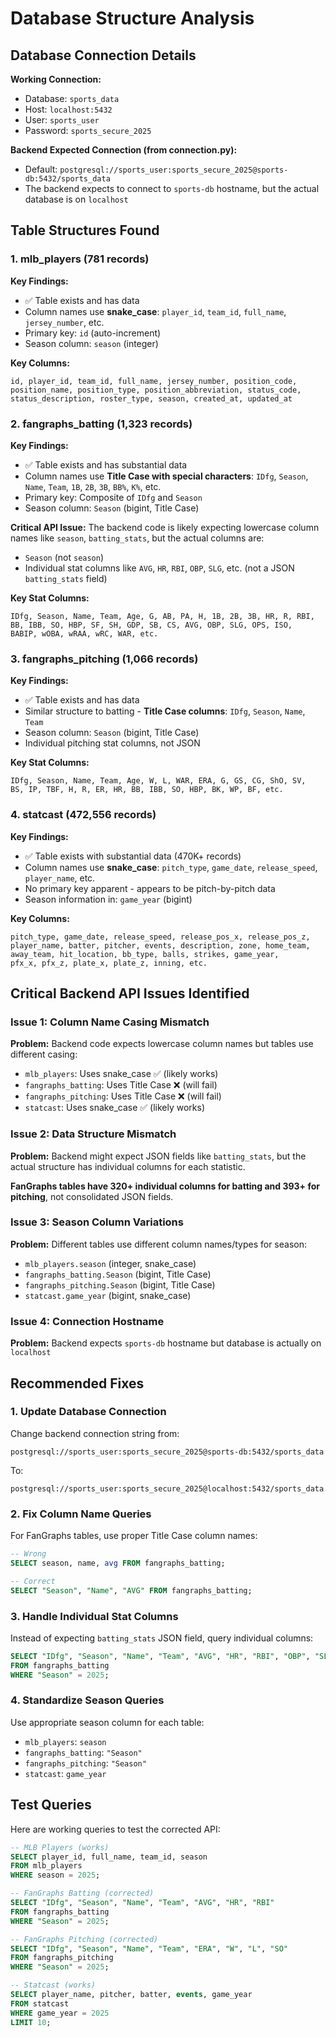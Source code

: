 # Database Structure Analysis

## Database Connection Details

**Working Connection:**
- Database: `sports_data` 
- Host: `localhost:5432`
- User: `sports_user`
- Password: `sports_secure_2025`

**Backend Expected Connection (from connection.py):**
- Default: `postgresql://sports_user:sports_secure_2025@sports-db:5432/sports_data`
- The backend expects to connect to `sports-db` hostname, but the actual database is on `localhost`

## Table Structures Found

### 1. mlb_players (781 records)

**Key Findings:**
- ✅ Table exists and has data
- Column names use **snake_case**: `player_id`, `team_id`, `full_name`, `jersey_number`, etc.
- Primary key: `id` (auto-increment)
- Season column: `season` (integer)

**Key Columns:**
```
id, player_id, team_id, full_name, jersey_number, position_code, 
position_name, position_type, position_abbreviation, status_code, 
status_description, roster_type, season, created_at, updated_at
```

### 2. fangraphs_batting (1,323 records)

**Key Findings:**
- ✅ Table exists and has substantial data
- Column names use **Title Case with special characters**: `IDfg`, `Season`, `Name`, `Team`, `1B`, `2B`, `3B`, `BB%`, `K%`, etc.
- Primary key: Composite of `IDfg` and `Season`
- Season column: `Season` (bigint, Title Case)

**Critical API Issue:**
The backend code is likely expecting lowercase column names like `season`, `batting_stats`, but the actual columns are:
- `Season` (not `season`)
- Individual stat columns like `AVG`, `HR`, `RBI`, `OBP`, `SLG`, etc. (not a JSON `batting_stats` field)

**Key Stat Columns:**
```
IDfg, Season, Name, Team, Age, G, AB, PA, H, 1B, 2B, 3B, HR, R, RBI, 
BB, IBB, SO, HBP, SF, SH, GDP, SB, CS, AVG, OBP, SLG, OPS, ISO, 
BABIP, wOBA, wRAA, wRC, WAR, etc.
```

### 3. fangraphs_pitching (1,066 records)

**Key Findings:**
- ✅ Table exists and has data
- Similar structure to batting - **Title Case columns**: `IDfg`, `Season`, `Name`, `Team`
- Season column: `Season` (bigint, Title Case)
- Individual pitching stat columns, not JSON

**Key Stat Columns:**
```
IDfg, Season, Name, Team, Age, W, L, WAR, ERA, G, GS, CG, ShO, SV, 
BS, IP, TBF, H, R, ER, HR, BB, IBB, SO, HBP, BK, WP, BF, etc.
```

### 4. statcast (472,556 records)

**Key Findings:**
- ✅ Table exists with substantial data (470K+ records)
- Column names use **snake_case**: `pitch_type`, `game_date`, `release_speed`, `player_name`, etc.
- No primary key apparent - appears to be pitch-by-pitch data
- Season information in: `game_year` (bigint)

**Key Columns:**
```
pitch_type, game_date, release_speed, release_pos_x, release_pos_z, 
player_name, batter, pitcher, events, description, zone, home_team, 
away_team, hit_location, bb_type, balls, strikes, game_year, 
pfx_x, pfx_z, plate_x, plate_z, inning, etc.
```

## Critical Backend API Issues Identified

### Issue 1: Column Name Casing Mismatch

**Problem:** Backend code expects lowercase column names but tables use different casing:

- `mlb_players`: Uses snake_case ✅ (likely works)
- `fangraphs_batting`: Uses Title Case ❌ (will fail)
- `fangraphs_pitching`: Uses Title Case ❌ (will fail)  
- `statcast`: Uses snake_case ✅ (likely works)

### Issue 2: Data Structure Mismatch

**Problem:** Backend might expect JSON fields like `batting_stats`, but the actual structure has individual columns for each statistic.

**FanGraphs tables have 320+ individual columns for batting and 393+ for pitching**, not consolidated JSON fields.

### Issue 3: Season Column Variations

**Problem:** Different tables use different column names/types for season:
- `mlb_players.season` (integer, snake_case)
- `fangraphs_batting.Season` (bigint, Title Case)
- `fangraphs_pitching.Season` (bigint, Title Case)
- `statcast.game_year` (bigint, snake_case)

### Issue 4: Connection Hostname

**Problem:** Backend expects `sports-db` hostname but database is actually on `localhost`

## Recommended Fixes

### 1. Update Database Connection
Change backend connection string from:
```
postgresql://sports_user:sports_secure_2025@sports-db:5432/sports_data
```
To:
```
postgresql://sports_user:sports_secure_2025@localhost:5432/sports_data
```

### 2. Fix Column Name Queries
For FanGraphs tables, use proper Title Case column names:
```sql
-- Wrong
SELECT season, name, avg FROM fangraphs_batting;

-- Correct  
SELECT "Season", "Name", "AVG" FROM fangraphs_batting;
```

### 3. Handle Individual Stat Columns
Instead of expecting `batting_stats` JSON field, query individual columns:
```sql
SELECT "IDfg", "Season", "Name", "Team", "AVG", "HR", "RBI", "OBP", "SLG", "WAR"
FROM fangraphs_batting 
WHERE "Season" = 2025;
```

### 4. Standardize Season Queries
Use appropriate season column for each table:
- `mlb_players`: `season`
- `fangraphs_batting`: `"Season"`
- `fangraphs_pitching`: `"Season"`
- `statcast`: `game_year`

## Test Queries

Here are working queries to test the corrected API:

```sql
-- MLB Players (works)
SELECT player_id, full_name, team_id, season 
FROM mlb_players 
WHERE season = 2025;

-- FanGraphs Batting (corrected)
SELECT "IDfg", "Season", "Name", "Team", "AVG", "HR", "RBI" 
FROM fangraphs_batting 
WHERE "Season" = 2025;

-- FanGraphs Pitching (corrected)  
SELECT "IDfg", "Season", "Name", "Team", "ERA", "W", "L", "SO"
FROM fangraphs_pitching
WHERE "Season" = 2025;

-- Statcast (works)
SELECT player_name, pitcher, batter, events, game_year
FROM statcast 
WHERE game_year = 2025 
LIMIT 10;
```